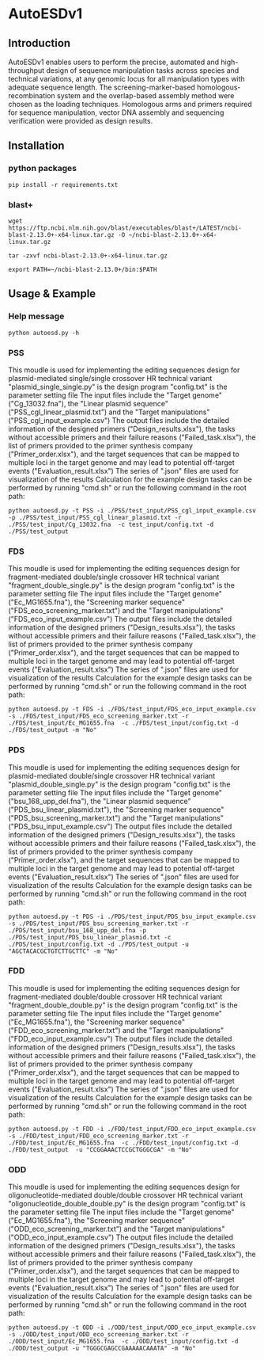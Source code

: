 # AutoESDv1

## Introduction

AutoESDv1 enables users to perform the precise, automated and high-throughput design of sequence manipulation tasks across species and technical variations, at any genomic locus for all manipulation types with adequate sequence length. The screening-marker-based homologous-recombination system and the overlap-based assembly method were chosen as the loading techniques. Homologous arms and primers required for sequence manipulation, vector DNA assembly and sequencing verification were provided as design results.

## Installation

### python packages

```shell
pip install -r requirements.txt

```

### blast+
```shell
wget https://ftp.ncbi.nlm.nih.gov/blast/executables/blast+/LATEST/ncbi-blast-2.13.0+-x64-linux.tar.gz -O ~/ncbi-blast-2.13.0+-x64-linux.tar.gz

tar -zxvf ncbi-blast-2.13.0+-x64-linux.tar.gz

export PATH=~/ncbi-blast-2.13.0+/bin:$PATH

```

## Usage & Example

### Help message
```shell
python autoesd.py -h 
```

### PSS
This moudle is used for implementing the editing sequences design for plasmid-mediated single/single crossover HR technical variant
"plasmid_single_single.py" is the design program
"config.txt" is the parameter setting file
The input files include the "Target genome" ("Cg_13032.fna"), the "Linear plasmid sequence" ("PSS_cgl_linear_plasmid.txt") and the "Target manipulations" ("PSS_cgl_input_example.csv")
The output files include the detailed information of the designed primers ("Design_results.xlsx"), the tasks without accessible primers and their failure reasons ("Failed_task.xlsx"), the list of primers provided to the primer synthesis company ("Primer_order.xlsx"), and the target sequences that can be mapped to multiple loci in the target genome and may lead to potential off-target events ("Evaluation_result.xlsx")
The series of ".json" files are used for visualization of the results
Calculation for the example design tasks can be performed by running "cmd.sh" or run the following command in the root path:
```shell
python autoesd.py -t PSS -i ./PSS/test_input/PSS_cgl_input_example.csv  -p ./PSS/test_input/PSS_cgl_linear_plasmid.txt -r ./PSS/test_input/Cg_13032.fna  -c test_input/config.txt -d ./PSS/test_output
```

### FDS
This moudle is used for implementing the editing sequences design for fragment-mediated double/single crossover HR technical variant
"fragment_double_single.py" is the design program
"config.txt" is the parameter setting file
The input files include the "Target genome" ("Ec_MG1655.fna"), the "Screening marker sequence" ("FDS_eco_screening_marker.txt") and the "Target manipulations" ("FDS_eco_input_example.csv")
The output files include the detailed information of the designed primers ("Design_results.xlsx"), the tasks without accessible primers and their failure reasons ("Failed_task.xlsx"), the list of primers provided to the primer synthesis company ("Primer_order.xlsx"), and the target sequences that can be mapped to multiple loci in the target genome and may lead to potential off-target events ("Evaluation_result.xlsx")
The series of ".json" files are used for visualization of the results
Calculation for the example design tasks can be performed by running "cmd.sh" or run the following command in the root path:
```shell
python autoesd.py -t FDS -i ./FDS/test_input/FDS_eco_input_example.csv  -s ./FDS/test_input/FDS_eco_screening_marker.txt -r ./FDS/test_input/Ec_MG1655.fna  -c ./FDS/test_input/config.txt -d ./FDS/test_output -m "No"
```

### PDS
This moudle is used for implementing the editing sequences design for plasmid-mediated double/single crossover HR technical variant
"plasmid_double_single.py" is the design program
"config.txt" is the parameter setting file
The input files include the "Target genome" ("bsu_168_upp_del.fna"), the "Linear plasmid sequence" ("PDS_bsu_linear_plasmid.txt"), the "Screening marker sequence" ("PDS_bsu_screening_marker.txt") and the "Target manipulations" ("PDS_bsu_input_example.csv")
The output files include the detailed information of the designed primers ("Design_results.xlsx"), the tasks without accessible primers and their failure reasons ("Failed_task.xlsx"), the list of primers provided to the primer synthesis company ("Primer_order.xlsx"), and the target sequences that can be mapped to multiple loci in the target genome and may lead to potential off-target events ("Evaluation_result.xlsx")
The series of ".json" files are used for visualization of the results
Calculation for the example design tasks can be performed by running "cmd.sh" or run the following command in the root path:
```shell
python autoesd.py -t PDS -i ./PDS/test_input/PDS_bsu_input_example.csv -s ./PDS/test_input/PDS_bsu_screening_marker.txt -r ./PDS/test_input/bsu_168_upp_del.fna -p ./PDS/test_input/PDS_bsu_linear_plasmid.txt -c ./PDS/test_input/config.txt -d ./PDS/test_output -u "AGCTACACGCTGTCTTGCTTC" -m "No"
```

### FDD
This moudle is used for implementing the editing sequences design for fragment-mediated double/double crossover HR technical variant
"fragment_double_double.py" is the design program
"config.txt" is the parameter setting file
The input files include the "Target genome" ("Ec_MG1655.fna"), the "Screening marker sequence" ("FDD_eco_screening_marker.txt") and the "Target manipulations" ("FDD_eco_input_example.csv")
The output files include the detailed information of the designed primers ("Design_results.xlsx"), the tasks without accessible primers and their failure reasons ("Failed_task.xlsx"), the list of primers provided to the primer synthesis company ("Primer_order.xlsx"), and the target sequences that can be mapped to multiple loci in the target genome and may lead to potential off-target events ("Evaluation_result.xlsx")
The series of ".json" files are used for visualization of the results
Calculation for the example design tasks can be performed by running "cmd.sh" or run the following command in the root path:
```shell
python autoesd.py -t FDD -i ./FDD/test_input/FDD_eco_input_example.csv  -s ./FDD/test_input/FDD_eco_screening_marker.txt -r ./FDD/test_input/Ec_MG1655.fna  -c ./FDD/test_input/config.txt -d ./FDD/test_output  -u "CCGGAAACTCCGCTGGGCGA" -m "No"
```

### ODD
This moudle is used for implementing the editing sequences design for oligonucleotide-mediated double/double crossover HR technical variant
"oligonucleotide_double_double.py" is the design program
"config.txt" is the parameter setting file
The input files include the "Target genome" ("Ec_MG1655.fna"), the "Screening marker sequence" ("ODD_eco_screening_marker.txt") and the "Target manipulations" ("ODD_eco_input_example.csv")
The output files include the detailed information of the designed primers ("Design_results.xlsx"), the tasks without accessible primers and their failure reasons ("Failed_task.xlsx"), the list of primers provided to the primer synthesis company ("Primer_order.xlsx"), and the target sequences that can be mapped to multiple loci in the target genome and may lead to potential off-target events ("Evaluation_result.xlsx")
The series of ".json" files are used for visualization of the results
Calculation for the example design tasks can be performed by running "cmd.sh" or run the following command in the root path:
```shell
python autoesd.py -t ODD -i ./ODD/test_input/ODD_eco_input_example.csv  -s ./ODD/test_input/ODD_eco_screening_marker.txt -r ./ODD/test_input/Ec_MG1655.fna  -c ./ODD/test_input/config.txt -d ./ODD/test_output -u "TGGGCGAGCCGAAAAACAAATA" -m "No"
```

